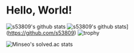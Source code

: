 # Hello, World!

![s53809's github stats](https://github-readme-stats.vercel.app/api?username=s53809&show_icons=true)
       ![s53809's github stats](https://github-readme-stats.vercel.app/api/top-langs/?username=s53809&show_icons=true&hide_border=true&title_color=004386&icon_color=004386&layout=compact)](https://github.com/s53809)
![trophy](https://github-profile-trophy.vercel.app/?username=s53809)

![Minseo's solved.ac stats](https://github-readme-solvedac.hyp3rflow.vercel.app/api/?handle=s53809)

